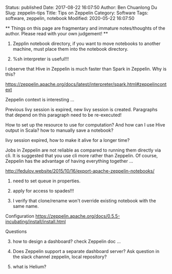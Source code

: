 Status: published
Date: 2017-08-22 16:07:50
Author: Ben Chuanlong Du
Slug: zeppelin-tips
Title: Tips on Zeppelin
Category: Software
Tags: software, zeppelin, notebook
Modified: 2020-05-22 16:07:50

**
Things on this page are
fragmentary and immature notes/thoughts of the author.
Please read with your own judgement!
**

1. Zepplin notebook directory,
    if you want to move notebooks to another machine,
    must place them into the notebook directory.

2. %sh interpreter is useful!!!


I observe that Hive in Zeppelin is much faster than Spark in Zeppelin.
Why is this?


https://zeppelin.apache.org/docs/latest/interpreter/spark.html#zeppelincontext

Zeppelin context is interesting ...

Previous livy session is expired, new livy session is created. Paragraphs that depend on this paragraph need to be re-executed!



How to set up the resource to use for computation?
And how can I use Hive output in Scala?
how to manually save a notebook?

livy session expired, how to make it alive for a longer time?

Jobs in Zeppelin are not reliable as compared to running them directly via cli.
It is suggested that you use cli more rather than Zeppelin.
Of course, Zeppelin has the advantage of having everything together ...


http://fedulov.website/2015/10/16/export-apache-zeppelin-notebooks/



1. need to set queue in properties.

2. apply for access to spades!!!

1. I verify that clone/rename won't override existing notebook with the same name.

Configuration
https://zeppelin.apache.org/docs/0.5.5-incubating/install/install.html


Questions

3. how to design a dashboard? check Zeppelin doc ...
4. Does Zeppelin support a separate dashboard server? Ask question in the slack channel
    zeppelin, local repository?


3. what is Helium?
